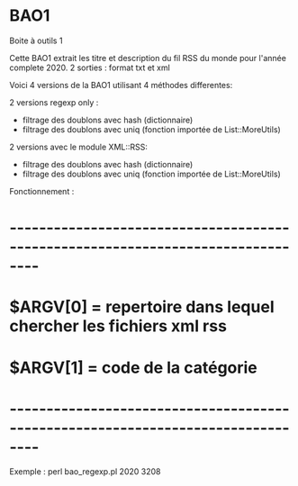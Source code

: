 # BAO1
Boite à outils 1

Cette BAO1 extrait les titre et description du fil RSS du monde pour l'année complete 2020.
2 sorties : format txt et xml

Voici 4 versions de la BAO1 utilisant 4 méthodes differentes:

2 versions regexp only :
- filtrage des doublons avec hash (dictionnaire)
- filtrage des doublons avec uniq (fonction importée de List::MoreUtils)

2 versions avec le module XML::RSS:
- filtrage des doublons avec hash (dictionnaire)
- filtrage des doublons avec uniq (fonction importée de List::MoreUtils)

Fonctionnement :

# --------------------------------------------------------------------------------
# $ARGV[0] = repertoire dans lequel chercher les fichiers xml rss
# $ARGV[1] = code de la catégorie
# --------------------------------------------------------------------------------

Exemple : 
perl bao_regexp.pl 2020 3208
